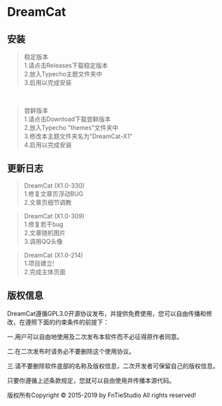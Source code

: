# DreamCat

**安装**
------
>稳定版本
<br/>1.请点击Releases下载稳定版本
<br/>2.放入Typecho主题文件夹中
<br/>3.启用以完成安装
<br/>

>尝鲜版本
<br/>1.请点击Download下载尝鲜版本
<br/>2.放入Typecho "themes"文件夹中
<br/>3.修改本主题文件夹名为"DreamCat-X1"
<br/>4.启用以完成安装

**更新日志**
------
>DreamCat (X1.0-330) 
<br/>1.修复文章页浮动BUG
<br/>2.文章页细节调教

>DreamCat (X1.0-309) 
<br/>1.修复若干bug
<br/>2.文章随机图片
<br/>3.调用QQ头像

>DreamCat (X1.0-214) 
<br/>1.项目建立!
<br/>2.完成主体页面
## 版权信息
  DreamCat遵循GPL3.0开源协议发布，并提供免费使用，您可以自由传播和修改，在遵照下面的约束条件的前提下：

一.用户可以自由地使用及二次发布本软件而不必征得原作者同意。

二.在二次发布时请务必不要删除这个使用协议。

三.请不要删除软件底部的名称及版权信息，二次开发者可保留自己的版权信息。

只要你遵循上述条款规定，您就可以自由使用并传播本源代码。

版权所有Copyright © 2015-2019 by FnTieStudio All rights reserved!
